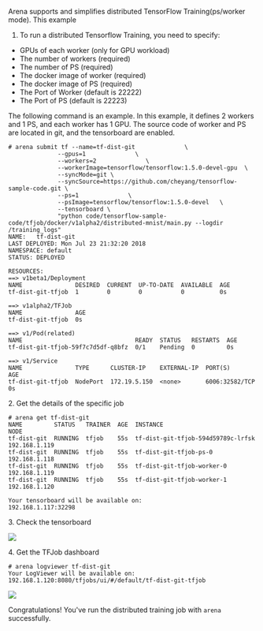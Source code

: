 

Arena supports and simplifies distributed TensorFlow Training(ps/worker mode). This example


1. To run a distributed Tensorflow Training, you need to specify:

 - GPUs of each worker (only for GPU workload)
 - The number of workers (required)
 - The number of PS (required)
 - The docker image of worker (required)
 - The docker image of PS (required)
 - The Port of Worker (default is 22222)
 - The Port of PS (default is 22223)

The following command is an example. In this example, it defines 2 workers and 1 PS, and each worker has 1 GPU. The source code of worker and PS are located in git, and the tensorboard are enabled.

```
# arena submit tf --name=tf-dist-git              \
              --gpus=1              \
              --workers=2              \
              --workerImage=tensorflow/tensorflow:1.5.0-devel-gpu  \
              --syncMode=git \
              --syncSource=https://github.com/cheyang/tensorflow-sample-code.git \
              --ps=1              \
              --psImage=tensorflow/tensorflow:1.5.0-devel   \
              --tensorboard \
              "python code/tensorflow-sample-code/tfjob/docker/v1alpha2/distributed-mnist/main.py --logdir /training_logs"
NAME:   tf-dist-git
LAST DEPLOYED: Mon Jul 23 21:32:20 2018
NAMESPACE: default
STATUS: DEPLOYED

RESOURCES:
==> v1beta1/Deployment
NAME               DESIRED  CURRENT  UP-TO-DATE  AVAILABLE  AGE
tf-dist-git-tfjob  1        0        0           0          0s

==> v1alpha2/TFJob
NAME               AGE
tf-dist-git-tfjob  0s

==> v1/Pod(related)
NAME                                READY  STATUS   RESTARTS  AGE
tf-dist-git-tfjob-59f7c7d5df-q8bfz  0/1    Pending  0         0s

==> v1/Service
NAME               TYPE      CLUSTER-IP    EXTERNAL-IP  PORT(S)         AGE
tf-dist-git-tfjob  NodePort  172.19.5.150  <none>       6006:32582/TCP  0s
```

2\. Get the details of the specific job

```
# arena get tf-dist-git
NAME         STATUS   TRAINER  AGE  INSTANCE                            NODE                   
tf-dist-git  RUNNING  tfjob    55s  tf-dist-git-tfjob-594d59789c-lrfsk  192.168.1.119
tf-dist-git  RUNNING  tfjob    55s  tf-dist-git-tfjob-ps-0              192.168.1.118
tf-dist-git  RUNNING  tfjob    55s  tf-dist-git-tfjob-worker-0          192.168.1.119
tf-dist-git  RUNNING  tfjob    55s  tf-dist-git-tfjob-worker-1          192.168.1.120

Your tensorboard will be available on:
192.168.1.117:32298
```

3\. Check the tensorboard

![](3-tensorboard.jpg)


4\. Get the TFJob dashboard

```
# arena logviewer tf-dist-git
Your LogViewer will be available on:
192.168.1.120:8080/tfjobs/ui/#/default/tf-dist-git-tfjob
```


![](4-tfjob-logviewer-distributed.jpg)

Congratulations! You've run the distributed training job with `arena` successfully. 